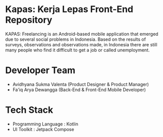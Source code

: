 # Kapas: Kerja Lepas Front-End Repository

KAPAS: Freelancing is an Android-based mobile application that emerged due to several social problems in Indonesia. Based on the results of surveys, observations and observations made, in Indonesia there are still many people who find it difficult to get a job or called unemployment.


# Developer Team

 - Avidhyana Sukma Valenta (Product Designer & Product Manager)
 - Fa'iq Arya Dewangga (Back-End & Front-End Mobile Developer)

# Tech Stack

 - Programming Language : Kotlin
 - UI Toolkit : Jetpack Compose
